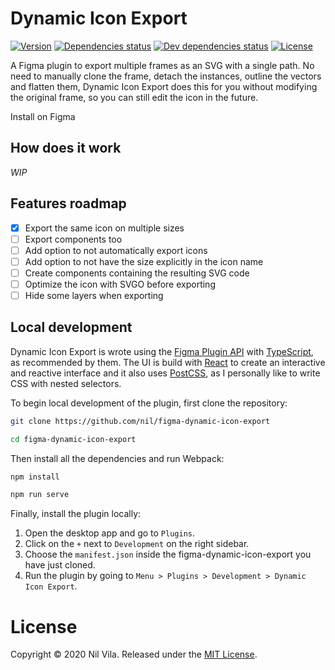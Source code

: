 # Dynamic Icon Export

[![Version](https://img.shields.io/github/package-json/v/nil/figma-dynamic-icon-export)](https://github.com/nil/figma-dynamic-icon-export)
[![Dependencies status](https://img.shields.io/david/nil/figma-dynamic-icon-export)](https://david-dm.org/nil/figma-dynamic-icon-export)
[![Dev dependencies status](https://img.shields.io/david/dev/nil/figma-dynamic-icon-export)](https://david-dm.org/nil/figma-dynamic-icon-export?type=dev)
[![License](https://img.shields.io/github/license/nil/figma-dynamic-icon-export)](http://https://github.com/nil/figma-dynamic-icon-export/blob/master/LICENSE)

A Figma plugin to export multiple frames as an SVG with a single path. No need to manually clone the frame, detach the instances, outline the vectors and flatten them, Dynamic Icon Export does this for you without modifying the original frame, so you can still edit the icon in the future.

Install on Figma

## How does it work

_WIP_

## Features roadmap

- [x] Export the same icon on multiple sizes
- [ ] Export components too
- [ ] Add option to not automatically export icons
- [ ] Add option to not have the size explicitly in the icon name
- [ ] Create components containing the resulting SVG code
- [ ] Optimize the icon with SVGO before exporting
- [ ] Hide some layers when exporting

## Local development

Dynamic Icon Export is wrote using the [Figma Plugin API](https://www.figma.com/plugin-docs/intro/) with [TypeScript](https://www.figma.com/plugin-docs/typescript/), as recommended by them. The UI is build with [React](https://reactjs.org/) to create an interactive and reactive interface and it also uses [PostCSS](https://postcss.org/), as I personally like to write CSS with nested selectors.

To begin local development of the plugin, first clone the repository:

```sh
git clone https://github.com/nil/figma-dynamic-icon-export

cd figma-dynamic-icon-export
```

Then install all the dependencies and run Webpack:

```sh
npm install

npm run serve
```

Finally, install the plugin locally:

1. Open the desktop app and go to `Plugins`.
2. Click on the `+` next to `Development` on the right sidebar.
3. Choose the `manifest.json` inside the figma-dynamic-icon-export you have just cloned.
4. Run the plugin by going to `Menu > Plugins > Development > Dynamic Icon Export`.

# License

Copyright © 2020 Nil Vila. Released under the [MIT License](http://https://github.com/nil/figma-dynamic-icon-export/blob/master/LICENSE).
